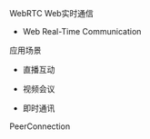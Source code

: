 WebRTC Web实时通信

- Web Real-Time Communication







应用场景

- 直播互动

- 视频会议
- 即时通讯





PeerConnection



